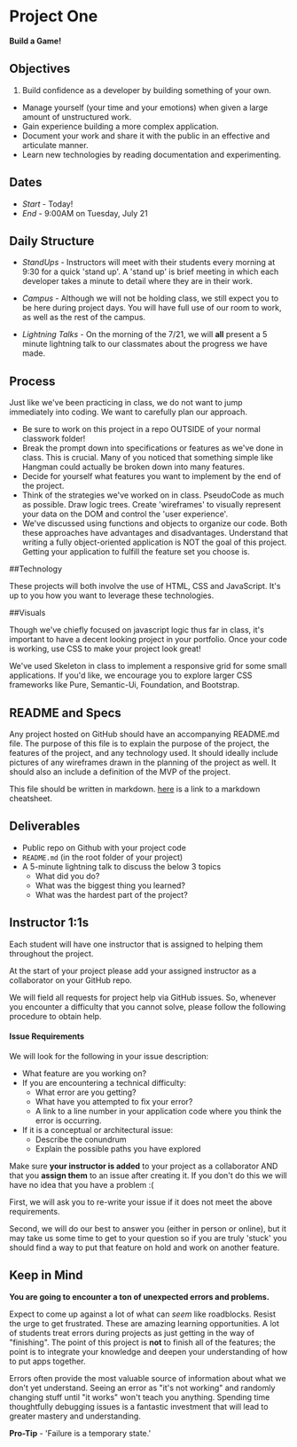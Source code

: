 # Project One

**Build a Game!**

## Objectives

1. Build confidence as a developer by building something of your own.
-  Manage yourself (your time and your emotions) when given a large amount of unstructured work.
-  Gain experience building a more complex application.
-  Document your work and share it with the public in an effective and articulate manner.
-  Learn new technologies by reading documentation and experimenting.

## Dates

* *Start* - Today!
* *End* - 9:00AM on Tuesday, July 21

## Daily Structure

* *StandUps* - Instructors will meet with their students every morning at 9:30 for a quick 'stand up'. A 'stand up' is brief meeting in which each developer takes a minute to detail where they are in their work.

* *Campus* - Although we will not be holding class, we still expect you to be here during project days. You will have full use of our room to work, as well as the rest of the campus.

* *Lightning Talks* - On the morning of the 7/21, we will **all** present a 5 minute lightning talk to our classmates about the progress we have made.

## Process

Just like we've been practicing in class, we do not want to jump immediately into coding. We want to carefully plan our approach.

- Be sure to work on this project in a repo OUTSIDE of your normal classwork folder!
- Break the prompt down into specifications or features as we've done in class. This is crucial. Many of you noticed that something simple like Hangman could actually be broken down into many features.
- Decide for yourself what features you want to implement by the end of the project.
- Think of the strategies we've worked on in class. PseudoCode as much as possible. Draw logic trees. Create 'wireframes' to visually represent your data on the DOM and control the 'user experience'.
- We've discussed using functions and objects to organize our code. Both these approaches have advantages and disadvantages. Understand that writing a fully object-oriented application is NOT the goal of this project. Getting your application to fulfill the feature set you choose is.

##Technology

These projects will both involve the use of HTML, CSS and JavaScript. It's up to you how you want to leverage these technologies.

##Visuals

Though we've chiefly focused on javascript logic thus far in class, it's important to have a decent looking project in your portfolio. Once your code is working, use CSS to make your project look great!

We've used Skeleton in class to implement a responsive grid for some small applications. If you'd like, we encourage you to explore larger CSS frameworks like Pure, Semantic-Ui, Foundation, and Bootstrap.

## README and Specs

Any project hosted on GitHub should have an accompanying README.md file. The purpose of this file is to explain the purpose of the project, the features of the project, and any technology used. It should ideally include pictures of any wireframes drawn in the planning of the project as well. It should also an include a definition of the MVP of the project.

This file should be written in markdown. <a href="http://markdown-guide.readthedocs.org/en/latest/basics.html"> here</a> is a link to a markdown cheatsheet.

## Deliverables

* Public repo on Github with your project code
* `README.md` (in the root folder of your project)
* A 5-minute lightning talk to discuss the below 3 topics
  * What did you do?
  * What was the biggest thing you learned?
  * What was the hardest part of the project?

## Instructor 1:1s

  Each student will have one instructor that is assigned to helping them throughout the project.

  At the start of your project please add your assigned instructor as a collaborator on your GitHub repo.

  We will field all requests for project help via GitHub issues. So, whenever you encounter a difficulty that you cannot solve, please follow the following procedure to obtain help.

  #### Issue Requirements

  We will look for the following in your issue description:

  * What feature are you working on?
  * If you are encountering a technical difficulty:
    * What error are you getting?
    * What have you attempted to fix your error?
    * A link to a line number in your application code where you think the error is occurring.
  * If it is a conceptual or architectural issue:
    * Describe the conundrum
    * Explain the possible paths you have explored

  Make sure **your instructor is added** to your project as a collaborator AND that you **assign them** to an issue after creating it. If you don't do this we will have no idea that you have a problem :(

  First, we will ask you to re-write your issue if it does not meet the above requirements.

  Second, we will do our best to answer you (either in person or online), but it may take us some time to get to your question so if you are truly 'stuck' you should find a way to put that feature on hold and work on another feature.
## Keep in Mind

**You are going to encounter a ton of unexpected errors and problems.**

Expect to come up against a lot of what can *seem* like roadblocks. Resist the urge to get frustrated. These are amazing learning opportunities. A lot of students treat errors during projects as just getting in the way of "finishing". The point of this project is **not** to finish all of the features; the point is to integrate your knowledge and deepen your understanding of how to put apps together.

Errors often provide the most valuable source of information about what we don't yet understand. Seeing an error as "it's not working" and randomly changing stuff until "it works" won't teach you anything. Spending time thoughtfully debugging issues is a fantastic investment that will lead to greater mastery and understanding.

**Pro-Tip** - 'Failure is a temporary state.'
